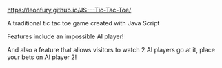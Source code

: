 https://leonfury.github.io/JS---Tic-Tac-Toe/

A traditional tic tac toe game created with Java Script

Features include an impossible AI player!

And also a feature that allows visitors to watch 2 AI players go at it, place your bets on AI player 2!
